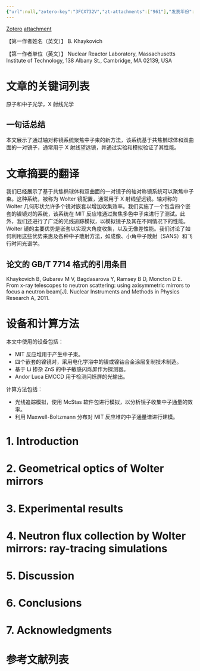 ```yaml
---
{"url":null,"zotero-key":"3FCX732V","zt-attachments":["961"],"发表年份":"2011","类型":["论文"],"评分":"5","简单评价":"待总结","dg-publish":true,"permalink":"/3_工作归档/收集/From x-ray telescopes to neutron scattering_ Using axisymmetric mirrors to focus a neutron beam/","dgPassFrontmatter":true}
---
```


[Zotero](zotero://select/library/items/3FCX732V) [attachment](<file:///D:/FILE/zotero%20database/storage/73PVKMK3/Khaykovich%20%E7%AD%89%20-%202011%20-%20From%20x-ray%20telescopes%20to%20neutron%20scattering%20Using.pdf>)


【第一作者姓名（英文）】
B. Khaykovich

【第一作者单位（英文）】
Nuclear Reactor Laboratory, Massachusetts Institute of Technology, 138 Albany St., Cambridge, MA 02139, USA

# 文章的关键词列表
原子和中子光学，X 射线光学

## 一句话总结
本文展示了通过轴对称镜系统聚焦中子束的新方法，该系统基于共焦椭球体和双曲面的一对镜子，通常用于 X 射线望远镜，并通过实验和模拟验证了其性能。

# 文章摘要的翻译
我们已经展示了基于共焦椭球体和双曲面的一对镜子的轴对称镜系统可以聚焦中子束。这种系统，被称为 Wolter 镜配置，通常用于 X 射线望远镜。轴对称的 Wolter 几何形状允许多个镜对嵌套以增加收集效率。我们实施了一个包含四个嵌套的镍镜对的系统，该系统在 MIT 反应堆通过聚焦多色中子束进行了测试。此外，我们还进行了广泛的光线追踪模拟，以模拟镜子及其在不同情况下的性能。Wolter 镜的主要优势是嵌套以实现大角度收集，以及无像差性能。我们讨论了如何利用这些优势来惠及各种中子散射方法，如成像、小角中子散射（SANS）和飞行时间光谱学。

## 论文的 GB/T 7714 格式的引用条目
Khaykovich B, Gubarev M V, Bagdasarova Y, Ramsey B D, Moncton D E. From x-ray telescopes to neutron scattering: using axisymmetric mirrors to focus a neutron beam[J]. Nuclear Instruments and Methods in Physics Research A, 2011.

# 设备和计算方法
本文中使用的设备包括：
- MIT 反应堆用于产生中子束。
- 四个嵌套的镍镜对，采用电化学浴中的镍或镍钴合金涂层复制技术制造。
- 基于 Li 掺杂 ZnS 的中子敏感闪烁屏作为探测器。
- Andor Luca EMCCD 用于检测闪烁屏的光输出。

计算方法包括：
- 光线追踪模拟，使用 McStas 软件包进行模拟，以分析镜子收集中子通量的效率。
- 利用 Maxwell-Boltzmann 分布对 MIT 反应堆的中子通量谱进行建模。

# 1. Introduction
# 2. Geometrical optics of Wolter mirrors
# 3. Experimental results
# 4. Neutron flux collection by Wolter mirrors: ray-tracing simulations
# 5. Discussion
# 6. Conclusions
# 7. Acknowledgments
# 参考文献列表